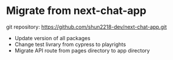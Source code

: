 # Migrate from next-chat-app
git repository: https://github.com/shun2218-dev/next-chat-app.git
* Update version of all packages
* Change test livrary from cypress to playrights
* Migrate API route from pages directory to app directory